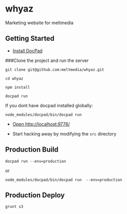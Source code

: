 # whyaz

Marketing website for meltmedia


## Getting Started

- [Install DocPad](https://github.com/bevry/docpad)

###Clone the project and run the server


    git clone git@github.com:meltmedia/whyaz.git

    cd whyaz

    npm install
		
    docpad run
    
If you dont have docpad installed globally:
    
    node_modules/docpad/bin/docpad run


- [Open http://localhost:9778/](http://localhost:9778/)

- Start hacking away by modifying the `src` directory

## Production Build

    docpad run --env=production

or

    node_modules/docpad/bin/docpad run  --env=production

## Production Deploy

    grunt s3


